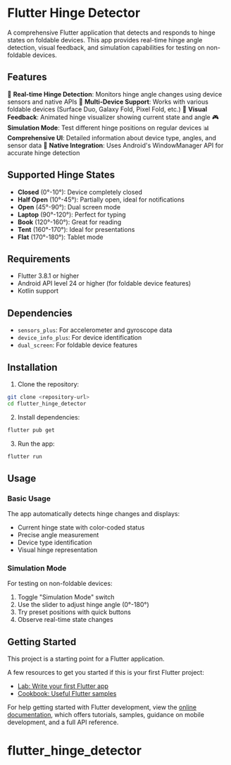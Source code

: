 # Flutter Hinge Detector

A comprehensive Flutter application that detects and responds to hinge states on foldable devices. This app provides real-time hinge angle detection, visual feedback, and simulation capabilities for testing on non-foldable devices.

## Features

🔄 **Real-time Hinge Detection**: Monitors hinge angle changes using device sensors and native APIs
📱 **Multi-Device Support**: Works with various foldable devices (Surface Duo, Galaxy Fold, Pixel Fold, etc.)
🎨 **Visual Feedback**: Animated hinge visualizer showing current state and angle
🎮 **Simulation Mode**: Test different hinge positions on regular devices
📊 **Comprehensive UI**: Detailed information about device type, angles, and sensor data
🔧 **Native Integration**: Uses Android's WindowManager API for accurate hinge detection

## Supported Hinge States

- **Closed** (0°-10°): Device completely closed
- **Half Open** (10°-45°): Partially open, ideal for notifications
- **Open** (45°-90°): Dual screen mode
- **Laptop** (90°-120°): Perfect for typing
- **Book** (120°-160°): Great for reading
- **Tent** (160°-170°): Ideal for presentations
- **Flat** (170°-180°): Tablet mode

## Requirements

- Flutter 3.8.1 or higher
- Android API level 24 or higher (for foldable device features)
- Kotlin support

## Dependencies

- `sensors_plus`: For accelerometer and gyroscope data
- `device_info_plus`: For device identification
- `dual_screen`: For foldable device features

## Installation

1. Clone the repository:
```bash
git clone <repository-url>
cd flutter_hinge_detector
```

2. Install dependencies:
```bash
flutter pub get
```

3. Run the app:
```bash
flutter run
```

## Usage

### Basic Usage

The app automatically detects hinge changes and displays:
- Current hinge state with color-coded status
- Precise angle measurement
- Device type identification
- Visual hinge representation

### Simulation Mode

For testing on non-foldable devices:
1. Toggle "Simulation Mode" switch
2. Use the slider to adjust hinge angle (0°-180°)
3. Try preset positions with quick buttons
4. Observe real-time state changes

## Getting Started

This project is a starting point for a Flutter application.

A few resources to get you started if this is your first Flutter project:

- [Lab: Write your first Flutter app](https://docs.flutter.dev/get-started/codelab)
- [Cookbook: Useful Flutter samples](https://docs.flutter.dev/cookbook)

For help getting started with Flutter development, view the
[online documentation](https://docs.flutter.dev/), which offers tutorials,
samples, guidance on mobile development, and a full API reference.
# flutter_hinge_detector
